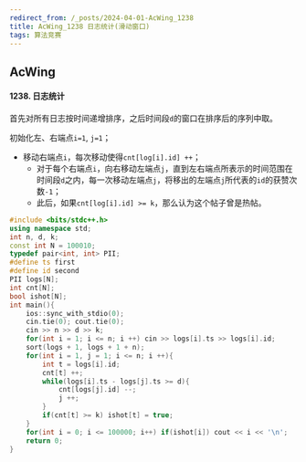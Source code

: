 ```yaml
---
redirect_from: /_posts/2024-04-01-AcWing_1238
title: AcWing_1238 日志统计(滑动窗口)
tags: 算法竞赛
---
```


## AcWing

#### 1238. 日志统计

首先对所有日志按时间递增排序，之后时间段`d`的窗口在排序后的序列中取。

初始化左、右端点`i=1`, `j=1`；
- 移动右端点`i`，每次移动使得`cnt[log[i].id] ++`；
  - 对于每个右端点`i`，向右移动左端点`j`，直到左右端点所表示的时间范围在时间段`d`之内，每一次移动左端点`j`，将移出的左端点`j`所代表的`id`的获赞次数`-1`；
  - 此后，如果`cnt[log[i].id] >= k`，那么认为这个帖子曾是热帖。

```cpp
#include <bits/stdc++.h>
using namespace std;
int n, d, k;
const int N = 100010;
typedef pair<int, int> PII;
#define ts first
#define id second
PII logs[N];
int cnt[N];
bool ishot[N];
int main(){
    ios::sync_with_stdio(0);
    cin.tie(0); cout.tie(0);
    cin >> n >> d >> k;
    for(int i = 1; i <= n; i ++) cin >> logs[i].ts >> logs[i].id;
    sort(logs + 1, logs + 1 + n);
    for(int i = 1, j = 1; i <= n; i ++){
        int t = logs[i].id;
        cnt[t] ++;
        while(logs[i].ts - logs[j].ts >= d){
            cnt[logs[j].id] --;
            j ++;
        }
        if(cnt[t] >= k) ishot[t] = true;
    }
    for(int i = 0; i <= 100000; i++) if(ishot[i]) cout << i << '\n';
    return 0;
}
```
